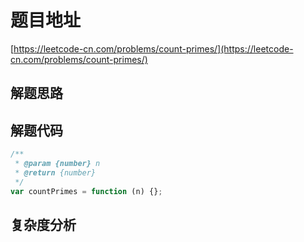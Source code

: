 # 题目地址

[https://leetcode-cn.com/problems/count-primes/](https://leetcode-cn.com/problems/count-primes/)

## 解题思路

## 解题代码

```js
/**
 * @param {number} n
 * @return {number}
 */
var countPrimes = function (n) {};
```

## 复杂度分析
